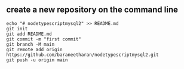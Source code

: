## create a new repository on the command line

```
echo "# nodetypescriptmysql2" >> README.md
git init
git add README.md
git commit -m "first commit"
git branch -M main
git remote add origin https://github.com/baraneetharan/nodetypescriptmysql2.git
git push -u origin main
```